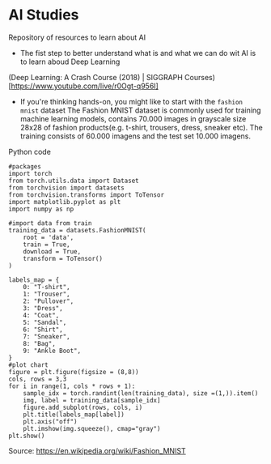 # AI Studies
Repository of resources to learn about AI

- The fist step to better understand what is and what we can do wit AI is to learn aboud Deep Learning

(Deep Learning: A Crash Course (2018) | SIGGRAPH Courses)[https://www.youtube.com/live/r0Ogt-q956I]


-  If you're thinking hands-on, you might like to start with the `fashion mnist` dataset
The Fashion MNIST dataset is commonly used for training machine learning models, contains 70.000 images in grayscale size 28x28 of fashion products(e.g. t-shirt, trousers, dress, sneaker etc). The training consists of 60.000 imagens and the test set 10.000 imagens.

Python code

```
#packages
import torch
from torch.utils.data import Dataset
from torchvision import datasets
from torchvision.transforms import ToTensor
import matplotlib.pyplot as plt
import numpy as np

#import data from train 
training_data = datasets.FashionMNIST(
    root = 'data',
    train = True,
    download = True,
    transform = ToTensor()
)

labels_map = {
    0: "T-shirt",
    1: "Trouser",
    2: "Pullover",
    3: "Dress",
    4: "Coat",
    5: "Sandal",
    6: "Shirt",
    7: "Sneaker",
    8: "Bag",
    9: "Ankle Boot",    
}
#plot chart
figure = plt.figure(figsize = (8,8))
cols, rows = 3,3
for i in range(1, cols * rows + 1):
    sample_idx = torch.randint(len(training_data), size =(1,)).item()
    img, label = training_data[sample_idx]
    figure.add_subplot(rows, cols, i)
    plt.title(labels_map[label])
    plt.axis("off")
    plt.imshow(img.squeeze(), cmap="gray")
plt.show()

```

Source: https://en.wikipedia.org/wiki/Fashion_MNIST